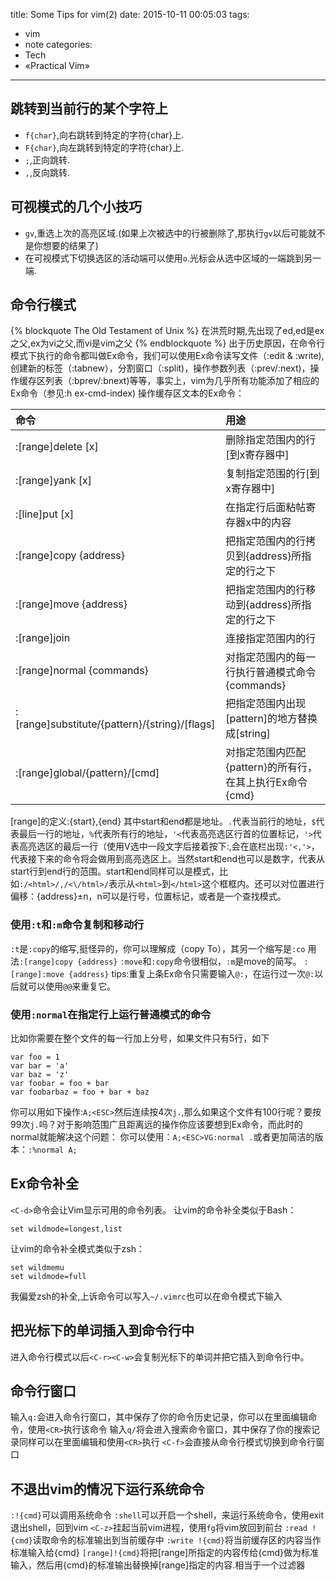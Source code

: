 title: Some Tips for vim(2)
date: 2015-10-11 00:05:03
tags:
- vim
- note
categories:
- Tech
- «Practical Vim»

---
## 跳转到当前行的某个字符上
* `f{char}`,向右跳转到特定的字符{char}上.
* `F{char}`,向左跳转到特定的字符{char}上.
* `;`,正向跳转.
* `,`,反向跳转.

## 可视模式的几个小技巧
* `gv`,重选上次的高亮区域.(如果上次被选中的行被删除了,那执行`gv`以后可能就不是你想要的结果了)
* 在可视模式下切换选区的活动端可以使用`o`.光标会从选中区域的一端跳到另一端.

## 命令行模式
{% blockquote The Old Testament of Unix %}
在洪荒时期,先出现了ed,ed是ex之父,ex为vi之父,而vi是vim之父
{% endblockquote %}<!--more-->
出于历史原因，在命令行模式下执行的命令都叫做Ex命令，我们可以使用Ex命令读写文件（:edit & :write),创建新的标签（:tabnew），分割窗口（:split)，操作参数列表（:prev/:next)，操作缓存区列表（:bprev/:bnext)等等，事实上，vim为几乎所有功能添加了相应的Ex命令（参见:h ex-cmd-index)
操作缓存区文本的Ex命令：

|命令|用途|
|:---|:---| 
|:[range]delete [x]|删除指定范围内的行[到x寄存器中]|
|:[range]yank [x]|复制指定范围的行[到x寄存器中]|
|:[line]put [x]|在指定行后面粘帖寄存器x中的内容|
|:[range]copy {address}|把指定范围内的行拷贝到{address}所指定的行之下|
|:[range]move {address}|把指定范围内的行移动到{address}所指定的行之下|
|:[range]join|连接指定范围内的行|
|:[range]normal {commands}|对指定范围内的每一行执行普通模式命令{commands}|
|:[range]substitute/{pattern}/{string}/[flags]|把指定范围内出现[pattern]的地方替换成[string]|
|:[range]global/{pattern}/[cmd]|对指定范围内匹配{pattern}的所有行，在其上执行Ex命令{cmd}|
[range]的定义:{start},{end} 其中start和end都是地址。`.`代表当前行的地址，`$`代表最后一行的地址，`%`代表所有行的地址，`'<`代表高亮选区行首的位置标记，`'>`代表高亮选区的最后一行（使用V选中一段文字后接着按下:,会在底栏出现`:'<,'>`，代表接下来的命令将会做用到高亮选区上。当然start和end也可以是数字，代表从start行到end行的范围。start和end同样可以是模式，比如`:/<html>/,/<\/html>/`表示从`<html>`到`</html>`这个框框内。还可以对位置进行偏移：{address}±n，n可以是行号，位置标记，或者是一个查找模式。
### 使用`:t`和`:m`命令复制和移动行
`:t`是`:copy`的缩写,挺怪异的，你可以理解成（copy To），其另一个缩写是`:co`
用法`:[range]copy {address}`
`:move`和`:copy`命令很相似，`:m`是move的简写。
`:[range]:move {address}`
tips:重复上条Ex命令只需要输入`@:`，在运行过一次`@:`以后就可以使用`@@`来重复它。
### 使用`:normal`在指定行上运行普通模式的命令
比如你需要在整个文件的每一行加上分号，如果文件只有5行，如下

    var foo = 1 
    var bar = 'a'
    var baz = 'z'
    var foobar = foo + bar
    var foobarbaz = foo + bar + baz
你可以用如下操作:`A;<ESC>`然后连续按4次`j.`,那么如果这个文件有100行呢？要按99次`j.`吗？对于影响范围广且距离远的操作你应该要想到Ex命令，而此时的normal就能解决这个问题：
你可以使用：`A;<ESC>VG:normal .`或者更加简洁的版本：`:%normal A;`
## Ex命令补全
`<C-d>`命令会让Vim显示可用的命令列表。
让vim的命令补全类似于Bash：

    set wildmode=longest,list
让vim的命令补全模式类似于zsh：

    set wildmemu
    set wildmode=full
我偏爱zsh的补全,上诉命令可以写入`~/.vimrc`也可以在命令模式下输入
## 把光标下的单词插入到命令行中
进入命令行模式以后`<C-r><C-w>`会复制光标下的单词并把它插入到命令行中。
## 命令行窗口
输入`q:`会进入命令行窗口，其中保存了你的命令历史记录，你可以在里面编辑命令，使用`<CR>`执行该命令
输入`q/`将会进入搜索命令窗口，其中保存了你的搜索记录同样可以在里面编辑和使用`<CR>`执行
`<C-f>`会直接从命令行模式切换到命令行窗口
## 不退出vim的情况下运行系统命令
`:!{cmd}`可以调用系统命令
`:shell`可以开启一个shell，来运行系统命令，使用exit退出shell，回到vim
`<C-z>`挂起当前vim进程，使用`fg`将vim放回到前台
`:read !{cmd}`读取命令的标准输出到当前缓存中
`:write !{cmd}`将当前缓存区的内容当作标准输入给{cmd}
`[range]!{cmd}`将把[range]所指定的内容传给{cmd}做为标准输入，然后用{cmd}的标准输出替换掉[range]指定的内容.相当于一个过滤器
